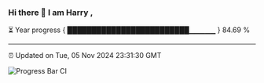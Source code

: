 ### Hi there 👋 I am Harry , 

⏳ Year progress { █████████████████████████▁▁▁▁▁ } 84.69 %

---

⏰ Updated on Tue, 05 Nov 2024 23:31:30 GMT

![Progress Bar CI](https://github.com/duykhang68/duykhang68/workflows/Progress%20Bar%20CI/badge.svg)

